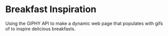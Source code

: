 # Breakfast Inspiration

Using the GIPHY API to make a dynamic web page that populates with gifs of to inspire delicious breakfasts.
